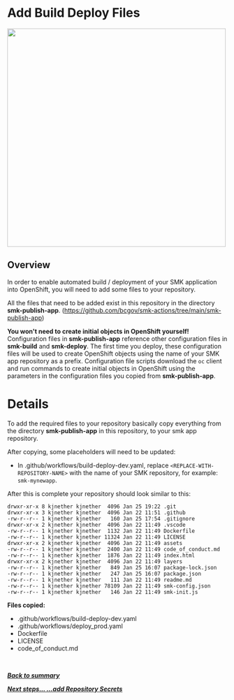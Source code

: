 # Add Build Deploy Files

<img src="https://lh3.googleusercontent.com/pw/ACtC-3d9oiZBEHAhC5itlp0r42IEk1qm2bAvIlnGCj7oBHOJOGt_rBaTn66XELEqb3T1fhLgZe7Shsjkv0Zt-zvzJ42gb_zJYqr-eiIvz_Fwo3-_GdXP_ETGGfJPybWmFO8yuNQrltOOvPy3j4Je68CLx0HDew=w999-h562-no?authuser=0" width="500">

## Overview

In order to enable automated build / deployment of your SMK application into OpenShift, you will need to add some files to your repository.

All the files that need to be added exist in this repository in 
the directory **smk-publish-app**. 
(https://github.com/bcgov/smk-actions/tree/main/smk-publish-app)

**You won't need to create initial objects in OpenShift yourself!** Configuration files in **smk-publish-app** reference other configuration files in **smk-build** and **smk-deploy**. The first time you deploy, these configuration files will be used to create OpenShift objects using the name of your SMK app repository as a prefix. Configuration file scripts download the `oc` client and run commands to create initial objects in OpenShift using the parameters in the configuration files you copied from **smk-publish-app**.

# Details

To add the required files to your repository basically copy everything 
from the directory **smk-publish-app** in this repository, to your smk
app repository.

After copying, some placeholders will need to be updated:

* In .github/workflows/build-deploy-dev.yaml, replace `<REPLACE-WITH-REPOSITORY-NAME>` with the name of your SMK repository, for example: `smk-mynewapp`.

After this is complete your repository should look similar to this:

```
drwxr-xr-x 8 kjnether kjnether  4096 Jan 25 19:22 .git
drwxr-xr-x 3 kjnether kjnether  4096 Jan 22 11:51 .github
-rw-r--r-- 1 kjnether kjnether   160 Jan 25 17:54 .gitignore
drwxr-xr-x 2 kjnether kjnether  4096 Jan 22 11:49 .vscode
-rw-r--r-- 1 kjnether kjnether  1132 Jan 22 11:49 Dockerfile
-rw-r--r-- 1 kjnether kjnether 11324 Jan 22 11:49 LICENSE
drwxr-xr-x 2 kjnether kjnether  4096 Jan 22 11:49 assets
-rw-r--r-- 1 kjnether kjnether  2400 Jan 22 11:49 code_of_conduct.md
-rw-r--r-- 1 kjnether kjnether  1876 Jan 22 11:49 index.html
drwxr-xr-x 2 kjnether kjnether  4096 Jan 22 11:49 layers
-rw-r--r-- 1 kjnether kjnether   849 Jan 25 16:07 package-lock.json
-rw-r--r-- 1 kjnether kjnether   247 Jan 25 16:07 package.json
-rw-r--r-- 1 kjnether kjnether   111 Jan 22 11:49 readme.md
-rw-r--r-- 1 kjnether kjnether 78109 Jan 22 11:49 smk-config.json
-rw-r--r-- 1 kjnether kjnether   146 Jan 22 11:49 smk-init.js
```

**Files copied:**
* .github/workflows/build-deploy-dev.yaml
* .github/workflows/deploy_prod.yaml
* Dockerfile
* LICENSE
* code_of_conduct.md


<br>

***[Back to summary](./summary.md)***

***[Next steps...  ...add Repository Secrets](./addSecrets.md)***
